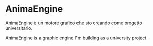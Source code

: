 AnimaEngine
===========

AnimaEngine è un motore grafico che sto creando come progetto universitario.

AnimaEngine is a graphic engine I'm building as a university project.
